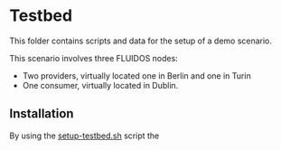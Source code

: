 # Testbed

This folder contains scripts and data for the setup of a demo scenario.

This scenario involves three FLUIDOS nodes:
* Two providers, virtually located one in Berlin and one in Turin
* One consumer, virtually located in Dublin.


## Installation

By using the [setup-testbed.sh](setup-testbed.sh) script the
